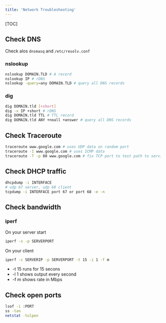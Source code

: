 ```yaml
---
title: 'Network Troubleshooting'
---
```


[TOC]

## Check DNS

Check alos `dnsmasq` and `/etc/resolv.conf`

### nslookup
```bash
nslookup DOMAIN.TLD # A record
nslookup IP # rDNS
nslookup -query=any DOMAIN.TLD # query all DNS records
```

### dig
```bash
dig DOMAIN.tld [+short]
dig -x IP +short # rDNS
dig DOMAIN.tld TTL # TTL record
dig DOMAIN.tld ANY +noall +answer # query all DNS records
```

## Check Traceroute
```bash
traceroute www.google.com # uses UDP data on random port
traceroute -I www.google.com # uses ICMP data
traceroute -T -p 80 www.google.com # fix TCP port to test path to services to bypass firewalls
```

## Check DHCP traffic
```bash
dhcpdump -i INTERFACE
# udp 67 server, udp 68 client
tcpdump -i INTERFACE port 67 or port 68 -e -n
```

## Check bandwidth

### iperf

On your server start
```bash
iperf -s -p SERVERPORT
```
On your client 
```bash
iperf -c SERVERIP -p SERVERPORT -t 15 -i 1 -f m
```
- -t 15 runs for 15 secons
- -l 1 shows output every second
- -f m shows rate in Mbps

## Check open ports
```bash
lsof -i :PORT
ss -tan
netstat -tulpen
```